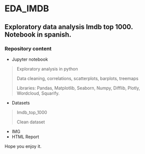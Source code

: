 # EDA_IMDB
## Exploratory data analysis Imdb top 1000. Notebook in spanish.


### Repository content
+ Jupyter notebook
> Exploratory analysis in python
> 
> Data cleaning, correlations, scatterplots, barplots, treemaps
> 
> Libraries: Pandas, Matplotlib,  Seaborn, Numpy, Difflib, Plotly, Wordcloud, Squarify.
> 
+ Datasets
> Imdb_top_1000
> 
> Clean dataset
> 
+ IMG
+ HTML Report


Hope you enjoy it.

